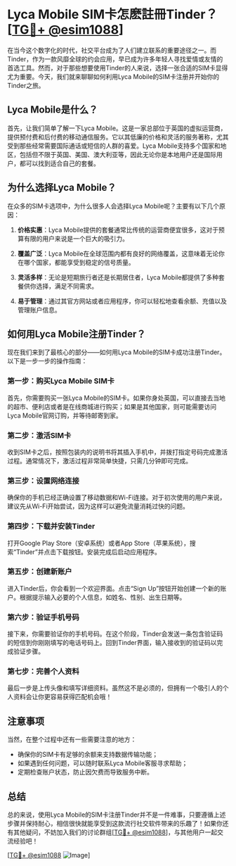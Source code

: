# Lyca Mobile SIM卡怎麽註冊Tinder？[[TG💪+ @esim1088](https://t.me/s/esim1088)]

在当今这个数字化的时代，社交平台成为了人们建立联系的重要途径之一。而Tinder，作为一款风靡全球的约会应用，早已成为许多年轻人寻找爱情或友情的首选工具。然而，对于那些想要使用Tinder的人来说，选择一张合适的SIM卡显得尤为重要。今天，我们就来聊聊如何利用Lyca Mobile的SIM卡注册并开始你的Tinder之旅。

## Lyca Mobile是什么？

首先，让我们简单了解一下Lyca Mobile。这是一家总部位于英国的虚拟运营商，提供预付费和后付费的移动通信服务。它以其低廉的价格和灵活的服务著称，尤其受到那些经常需要国际通话或短信的人群的喜爱。Lyca Mobile支持多个国家和地区，包括但不限于英国、美国、澳大利亚等，因此无论你是本地用户还是国际用户，都可以找到适合自己的套餐。

## 为什么选择Lyca Mobile？

在众多的SIM卡选项中，为什么很多人会选择Lyca Mobile呢？主要有以下几个原因：

1. **价格实惠**：Lyca Mobile提供的套餐通常比传统的运营商便宜很多，这对于预算有限的用户来说是一个巨大的吸引力。
   
2. **覆盖广泛**：Lyca Mobile在全球范围内都有良好的网络覆盖，这意味着无论你在哪个国家，都能享受到稳定的信号质量。

3. **灵活多样**：无论是短期旅行者还是长期居住者，Lyca Mobile都提供了多种套餐供你选择，满足不同需求。

4. **易于管理**：通过其官方网站或者应用程序，你可以轻松地查看余额、充值以及管理账户信息。

## 如何用Lyca Mobile注册Tinder？

现在我们来到了最核心的部分——如何用Lyca Mobile的SIM卡成功注册Tinder。以下是一步一步的操作指南：

### 第一步：购买Lyca Mobile SIM卡

首先，你需要购买一张Lyca Mobile的SIM卡。如果你身处英国，可以直接去当地的超市、便利店或者是在线商城进行购买；如果是其他国家，则可能需要访问Lyca Mobile官网订购，并等待邮寄到家。

### 第二步：激活SIM卡

收到SIM卡之后，按照包装内的说明书将其插入手机中，并拨打指定号码完成激活过程。通常情况下，激活过程非常简单快捷，只需几分钟即可完成。

### 第三步：设置网络连接

确保你的手机已经正确设置了移动数据和Wi-Fi连接。对于初次使用的用户来说，建议先从Wi-Fi开始尝试，因为这样可以避免流量消耗过快的问题。

### 第四步：下载并安装Tinder

打开Google Play Store（安卓系统）或者App Store（苹果系统），搜索“Tinder”并点击下载按钮。安装完成后启动应用程序。

### 第五步：创建新账户

进入Tinder后，你会看到一个欢迎界面。点击“Sign Up”按钮开始创建一个新的账户。根据提示输入必要的个人信息，如姓名、性别、出生日期等。

### 第六步：验证手机号码

接下来，你需要验证你的手机号码。在这个阶段，Tinder会发送一条包含验证码的短信到你刚刚填写的电话号码上。回到Tinder界面，输入接收到的验证码以完成验证步骤。

### 第七步：完善个人资料

最后一步是上传头像和填写详细资料。虽然这不是必须的，但拥有一个吸引人的个人资料会让你更容易获得匹配机会哦！

## 注意事项

当然，在整个过程中还有一些需要注意的地方：

- 确保你的SIM卡有足够的余额来支持数据传输功能；
- 如果遇到任何问题，可以随时联系Lyca Mobile客服寻求帮助；
- 定期检查账户状态，防止因欠费而导致服务中断。

## 总结

总的来说，使用Lyca Mobile的SIM卡注册Tinder并不是一件难事，只要遵循上述步骤并保持耐心，相信很快就能享受到这款流行社交软件带来的乐趣了！如果你还有其他疑问，不妨加入我们的讨论群组[[TG💪+ @esim1088](https://t.me/s/esim1088)]，与其他用户一起交流经验吧！

[[TG💪+ @esim1088](https://t.me/s/esim1088) ![Image](https://i.postimg.cc/4NQfJmqS/Snipaste-2025-05-13-00-14-12.png)]